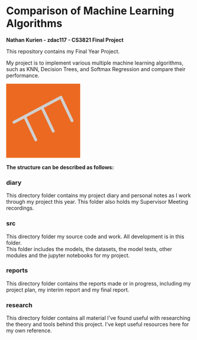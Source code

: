 <!--# Final Year Project

This repository has been created to store your final year project.

You may edit it as you like, but please do not remove the default topics or the project members list. These need to stay as currently defined in order for your supervisor to be able to find your project. -->

# Comparison of Machine Learning Algorithms
__Nathan Kurien - zdac117 - CS3821 Final Project__

This repository contains my Final Year Project. 

My project is to implement various multiple machine learning algorithms, such as KNN, Decision Trees, and Softmax Regression and compare their performance.

<p float="left">
  <img src="src/ui/resources/icon.png" alt="Nearest Neighbours" width="200" />

</p>



__The structure can be described as follows:__

### diary
This directory folder contains my project diary and personal notes as I work through my project this year. This folder also holds my Supervisor Meeting recordings.

### src
This directory folder my source code and work.
All development is in this folder.     
This folder includes the models, the datasets, the model tests, other modules and the jupyter notebooks for my project.

### reports
This directory folder contains the reports made or in progress, including my project plan, my interim report and my final report.

### research
This directory folder contains all material I've found useful with researching the theory and tools behind this project. I've kept useful resources here for my own reference.